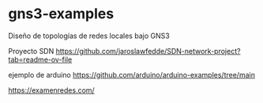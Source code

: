 # gns3-examples

Diseño de topologías de redes locales bajo GNS3

Proyecto SDN
https://github.com/jaroslawfedde/SDN-network-project?tab=readme-ov-file

ejemplo de arduino
https://github.com/arduino/arduino-examples/tree/main

https://examenredes.com/

